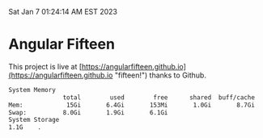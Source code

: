 Sat Jan  7 01:24:14 AM EST 2023

# Angular Fifteen


This project is live at [https://angularfifteen.github.io](https://angularfifteen.github.io "fifteen!") thanks to Github.

```bash
System Memory
               total        used        free      shared  buff/cache   available
Mem:            15Gi       6.4Gi       153Mi       1.0Gi       8.7Gi       7.5Gi
Swap:          8.0Gi       1.9Gi       6.1Gi
System Storage
1.1G	.
